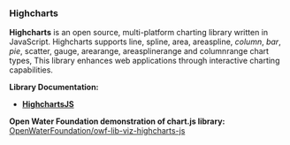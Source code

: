 ### Highcharts

**Highcharts** is an open source, multi-platform charting library written in JavaScript. Highcharts supports line, spline, area, areaspline, *column*, *bar*, *pie*, scatter, gauge, arearange, areasplinerange and columnrange chart types, This library enhances web applications through interactive charting capabilities. 

**Library Documentation:**  

* [**HighchartsJS**](https://www.highcharts.com/docs/index)

**Open Water Foundation demonstration of chart.js library:**  [OpenWaterFoundation/owf-lib-viz-highcharts-js](https://github.com/OpenWaterFoundation/owf-lib-viz-highcharts-js)

